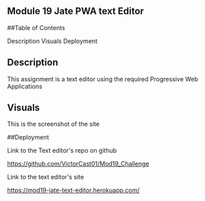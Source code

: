 ## Module 19 Jate PWA text Editor

##Table of Contents

Description
Visuals
Deployment


## Description

This assignment is a text editor using the required Progressive Web Applications

## Visuals

This is the screenshot of the site




##Deployment

Link to the Text editor's repo on github

https://github.com/VictorCast01/Mod19_Challenge


Link to the text editor's site

https://mod19-jate-text-editor.herokuapp.com/
